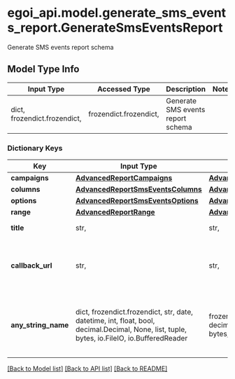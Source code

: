 # egoi_api.model.generate_sms_events_report.GenerateSmsEventsReport

Generate SMS events report schema

## Model Type Info
Input Type | Accessed Type | Description | Notes
------------ | ------------- | ------------- | -------------
dict, frozendict.frozendict,  | frozendict.frozendict,  | Generate SMS events report schema | 

### Dictionary Keys
Key | Input Type | Accessed Type | Description | Notes
------------ | ------------- | ------------- | ------------- | -------------
**campaigns** | [**AdvancedReportCampaigns**](AdvancedReportCampaigns.md) | [**AdvancedReportCampaigns**](AdvancedReportCampaigns.md) |  | 
**columns** | [**AdvancedReportSmsEventsColumns**](AdvancedReportSmsEventsColumns.md) | [**AdvancedReportSmsEventsColumns**](AdvancedReportSmsEventsColumns.md) |  | 
**options** | [**AdvancedReportSmsEventsOptions**](AdvancedReportSmsEventsOptions.md) | [**AdvancedReportSmsEventsOptions**](AdvancedReportSmsEventsOptions.md) |  | 
**range** | [**AdvancedReportRange**](AdvancedReportRange.md) | [**AdvancedReportRange**](AdvancedReportRange.md) |  | 
**title** | str,  | str,  | Advanced report title | 
**callback_url** | str,  | str,  | URL which will receive the information of the report | [optional] 
**any_string_name** | dict, frozendict.frozendict, str, date, datetime, int, float, bool, decimal.Decimal, None, list, tuple, bytes, io.FileIO, io.BufferedReader | frozendict.frozendict, str, BoolClass, decimal.Decimal, NoneClass, tuple, bytes, FileIO | any string name can be used but the value must be the correct type | [optional]

[[Back to Model list]](../../README.md#documentation-for-models) [[Back to API list]](../../README.md#documentation-for-api-endpoints) [[Back to README]](../../README.md)

